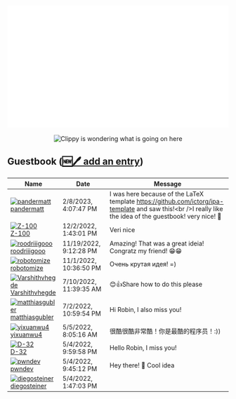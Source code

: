 ![My metrics](github-metrics.svg)

<p align="center">
  <img src="clippy.gif" alt="Clippy is wondering what is going on here" />
</p>

## Guestbook ([🆕🖊️ add an entry](https://github.com/openscript/openscript/issues/1#issuecomment-new))
<!-- Guestbook -->
| Name | Date | Message |
|---|---|---|
|[![pandermatt](https://avatars.githubusercontent.com/u/20790833?s=24&u=f7524c95d67df18d9929819eeb22775a96f4bfe4&v=4)<br />pandermatt](https://github.com/pandermatt)|2/8/2023, 4:07:47 PM|I was here because of the LaTeX template https://github.com/ictorg/ipa-template and saw this!&lt;br /&gt;I really like the idea of the guestbook! very nice! 🥳|
|[![Z-100](https://avatars.githubusercontent.com/u/55056535?s=24&u=0ba30c7ca3316cb4b2f3ba7b9dfeede0e7eb9225&v=4)<br />Z-100](https://github.com/Z-100)|12/2/2022, 1:43:01 PM|Veri nice|
|[![roodriiigooo](https://avatars.githubusercontent.com/u/5695737?s=24&u=b45e54d8433a41a6de9faa65bd02c2ff10916d61&v=4)<br />roodriiigooo](https://github.com/roodriiigooo)|11/19/2022, 9:12:28 PM|Amazing! That was a great ideia! Congratz my friend! 😁😁|
|[![robotomize](https://avatars.githubusercontent.com/u/1207984?s=24&u=e30664fa1f991e21334ac7b26dd28bb51aac6981&v=4)<br />robotomize](https://github.com/robotomize)|11/1/2022, 10:36:50 PM|Очень крутая идея! =)|
|[![Varshithvhegde](https://avatars.githubusercontent.com/u/80502833?s=24&u=c9fcb1f389f52341a86867b834af66610255041f&v=4)<br />Varshithvhegde](https://github.com/Varshithvhegde)|7/10/2022, 11:39:35 AM|😊👍Share how to do this please|
|[![matthiasgubler](https://avatars.githubusercontent.com/u/2006388?s=24&u=e3f04494084011d611134e649f16a538069a067b&v=4)<br />matthiasgubler](https://github.com/matthiasgubler)|7/2/2022, 10:59:54 PM|Hi Robin, I also miss you!|
|[![yixuanwu4](https://avatars.githubusercontent.com/u/56627720?s=24&u=28b8434895e27ac0386868e7ee9d8fe2148988ca&v=4)<br />yixuanwu4](https://github.com/yixuanwu4)|5/5/2022, 8:05:16 AM|很酷很酷非常酷！你是最酷的程序员！:))|
|[![D-32](https://avatars.githubusercontent.com/u/3063279?s=24&u=02c061f99ef20e2fac254a12a9b90142fa6269ec&v=4)<br />D-32](https://github.com/D-32)|5/4/2022, 9:59:58 PM|Hello Robin, I miss you!|
|[![pwndev](https://avatars.githubusercontent.com/u/26855063?s=24&v=4)<br />pwndev](https://github.com/pwndev)|5/4/2022, 9:45:12 PM|Hey there! 👋 Cool idea|
|[![diegosteiner](https://avatars.githubusercontent.com/u/939106?s=24&u=1c16c3daaad45c5aacca1b28c81eb62abfdc1ded&v=4)<br />diegosteiner](https://github.com/diegosteiner)|5/4/2022, 1:47:03 PM||
<!-- /Guestbook -->
